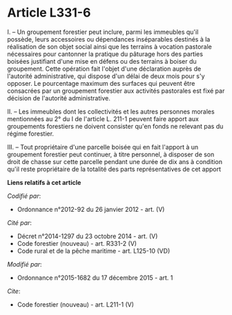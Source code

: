 # Article L331-6

I. – Un groupement forestier peut inclure, parmi les immeubles qu'il possède, leurs accessoires ou dépendances inséparables
destinés à la réalisation de son objet social ainsi que les terrains à vocation pastorale nécessaires pour cantonner la
pratique du pâturage hors des parties boisées justifiant d'une mise en défens ou des terrains à boiser du groupement. Cette
opération fait l'objet d'une déclaration auprès de l'autorité administrative, qui dispose d'un délai de deux mois pour s'y
opposer. Le pourcentage maximum des surfaces qui peuvent être consacrées par un groupement forestier aux activités pastorales
est fixé par décision de l'autorité administrative. 

II. – Les immeubles dont les collectivités et les autres personnes morales mentionnées au 2° du I de l'article L. 211-1
peuvent faire apport aux groupements forestiers ne doivent consister qu'en fonds ne relevant pas du régime forestier. 

III. – Tout propriétaire d'une parcelle boisée qui en fait l'apport à un groupement forestier peut continuer, à titre
personnel, à disposer de son droit de chasse sur cette parcelle pendant une durée de dix ans à condition qu'il reste
propriétaire de la totalité des parts représentatives de cet apport

**Liens relatifs à cet article**

_Codifié par_:

  - Ordonnance n°2012-92 du 26 janvier 2012 - art. (V)

_Cité par_:

  - Décret n°2014-1297 du 23 octobre 2014 - art. (V)
  - Code forestier (nouveau) - art. R331-2 (V)
  - Code rural et de la pêche maritime - art. L125-10 (VD)

_Modifié par_:

  - Ordonnance n°2015-1682 du 17 décembre 2015 - art. 1

_Cite_:

  - Code forestier (nouveau) - art. L211-1 (V)
